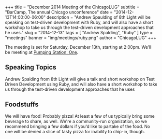 +++
title = "December 2014 Meeting of the ChicagoLUG"
subtitle = "BarCamp, The annual Chicago unconference"
date = "2014-12-13T14:00:00-06:00"
description = "Andrew Spaulding of 8th Light will be speaking on test-driven development with Ruby, and will also have a short workshop to take us through the test-driven development approaches that he uses."
slug = "2014-12-13"
tags = [ "Andrew Spalding", "Ruby" ] 
type = "meetings"
banner = "img/meetings/ruby.png"
author = "ChicagoLUG"
+++

The meeting is set for Saturday, December 13th, starting at 2:00pm.
We'll be meeting at [Pumping Station: One](http://chicagolug.org/locations/psone.html).

Speaking Topics
---------------

Andrew Spalding from 8th Light will give a talk and short workshop on
Test Driven Development using Ruby, and will also have a short workshop
to take us through the test-driven development approaches that he uses

Foodstuffs
----------

We will have food! Probably pizza! At least a few of us typically bring
some beverage to share, as well. We're a community-run organization, so
we recommend bringing a few dollars if you'd like to partake of the
food. No one will be denied a slice of tasty pizza for inability to
chip-in, though.

